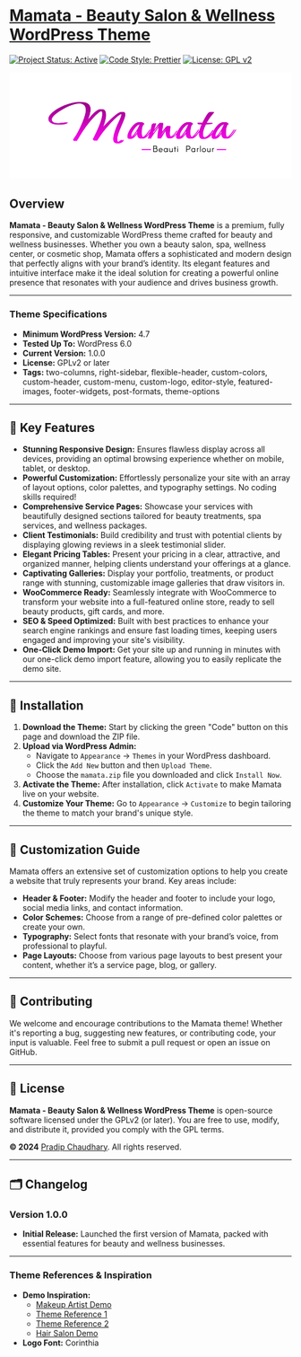 # [Mamata - Beauty Salon & Wellness WordPress Theme](https://github.com/pradipchaudhary/mamata)

[![Project Status: Active](https://www.repostatus.org/badges/latest/active.svg)](https://www.repostatus.org/#active) [![Code Style: Prettier](https://img.shields.io/badge/code_style-prettier-ff69b4.svg?style=flat-square)](https://github.com/prettier/prettier) [![License: GPL v2](https://img.shields.io/badge/license-GPLv2-blue.svg)](http://www.gnu.org/licenses/gpl-2.0.html)

![Mamata Theme](mamata.png)

## Overview

**Mamata - Beauty Salon & Wellness WordPress Theme** is a premium, fully responsive, and customizable WordPress theme crafted for beauty and wellness businesses. Whether you own a beauty salon, spa, wellness center, or cosmetic shop, Mamata offers a sophisticated and modern design that perfectly aligns with your brand’s identity. Its elegant features and intuitive interface make it the ideal solution for creating a powerful online presence that resonates with your audience and drives business growth.

---

### **Theme Specifications**

-   **Minimum WordPress Version:** 4.7
-   **Tested Up To:** WordPress 6.0
-   **Current Version:** 1.0.0
-   **License:** GPLv2 or later
-   **Tags:** two-columns, right-sidebar, flexible-header, custom-colors, custom-header, custom-menu, custom-logo, editor-style, featured-images, footer-widgets, post-formats, theme-options

---

## 🌟 **Key Features**

-   **Stunning Responsive Design:** Ensures flawless display across all devices, providing an optimal browsing experience whether on mobile, tablet, or desktop.
-   **Powerful Customization:** Effortlessly personalize your site with an array of layout options, color palettes, and typography settings. No coding skills required!
-   **Comprehensive Service Pages:** Showcase your services with beautifully designed sections tailored for beauty treatments, spa services, and wellness packages.
-   **Client Testimonials:** Build credibility and trust with potential clients by displaying glowing reviews in a sleek testimonial slider.
-   **Elegant Pricing Tables:** Present your pricing in a clear, attractive, and organized manner, helping clients understand your offerings at a glance.
-   **Captivating Galleries:** Display your portfolio, treatments, or product range with stunning, customizable image galleries that draw visitors in.
-   **WooCommerce Ready:** Seamlessly integrate with WooCommerce to transform your website into a full-featured online store, ready to sell beauty products, gift cards, and more.
-   **SEO & Speed Optimized:** Built with best practices to enhance your search engine rankings and ensure fast loading times, keeping users engaged and improving your site's visibility.
-   **One-Click Demo Import:** Get your site up and running in minutes with our one-click demo import feature, allowing you to easily replicate the demo site.

---

## 🚀 **Installation**

1. **Download the Theme:** Start by clicking the green "Code" button on this page and download the ZIP file.
2. **Upload via WordPress Admin:**
    - Navigate to `Appearance` -> `Themes` in your WordPress dashboard.
    - Click the `Add New` button and then `Upload Theme`.
    - Choose the `mamata.zip` file you downloaded and click `Install Now`.
3. **Activate the Theme:** After installation, click `Activate` to make Mamata live on your website.
4. **Customize Your Theme:** Go to `Appearance` -> `Customize` to begin tailoring the theme to match your brand's unique style.

---

## 🎨 **Customization Guide**

Mamata offers an extensive set of customization options to help you create a website that truly represents your brand. Key areas include:

-   **Header & Footer:** Modify the header and footer to include your logo, social media links, and contact information.
-   **Color Schemes:** Choose from a range of pre-defined color palettes or create your own.
-   **Typography:** Select fonts that resonate with your brand’s voice, from professional to playful.
-   **Page Layouts:** Choose from various page layouts to best present your content, whether it’s a service page, blog, or gallery.

---

## 🤝 **Contributing**

We welcome and encourage contributions to the Mamata theme! Whether it's reporting a bug, suggesting new features, or contributing code, your input is valuable. Feel free to submit a pull request or open an issue on GitHub.

---

## 📜 **License**

**Mamata - Beauty Salon & Wellness WordPress Theme** is open-source software licensed under the GPLv2 (or later). You are free to use, modify, and distribute it, provided you comply with the GPL terms.

**© 2024** [Pradip Chaudhary](https://pradipchaudhary.com.np). All rights reserved.

---

## 🗂️ **Changelog**

### Version 1.0.0

-   **Initial Release:** Launched the first version of Mamata, packed with essential features for beauty and wellness businesses.

---

### **Theme References & Inspiration**

-   **Demo Inspiration:**
    -   [Makeup Artist Demo](https://websitedemos.net/makeup-artist-04/)
    -   [Theme Reference 1](https://htmldemo.net/peerly-v1/tf.html?storefront=envato-elements)
    -   [Theme Reference 2](https://pro-theme.com/html/viasun/index.html?storefront=envato-elements)
    -   [Hair Salon Demo](https://websitedemos.net/hair-salon-04/)
-   **Logo Font:** Corinthia

